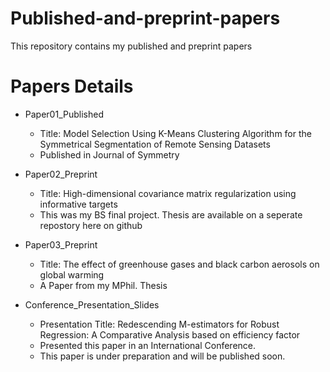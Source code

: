 # Published-and-preprint-papers
This repository contains my published and preprint papers

# Papers Details 

* Paper01_Published
    * Title: Model Selection Using K-Means Clustering Algorithm for the Symmetrical Segmentation of Remote Sensing Datasets
    * Published in Journal of Symmetry
* Paper02_Preprint
    * Title: High-dimensional covariance matrix regularization using informative targets
    * This was my BS final project. Thesis are available on a seperate repostory here on github 

* Paper03_Preprint
    * Title: The effect of greenhouse gases and black carbon aerosols on global warming
    * A Paper from my MPhil. Thesis

* Conference_Presentation_Slides
    * Presentation Title: Redescending M-estimators for Robust Regression: A Comparative Analysis based on efficiency factor
    * Presented this paper in an International Conference.
    * This paper is under preparation and will be published soon.
